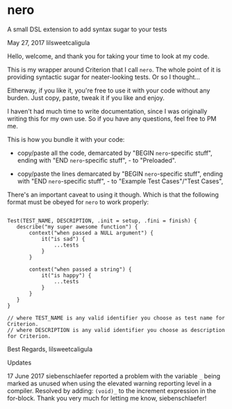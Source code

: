 # nero
A small DSL extension to add syntax sugar to your tests

May 27, 2017
lilsweetcaligula

Hello, welcome, and thank you for taking your time
to look at my code.

This is my wrapper around Criterion that I call `nero`.
The whole point of it is providing syntactic sugar for
neater-looking tests. Or so I thought...

Eitherway, if you like it, you're free to use it with
your code without any burden. Just copy, paste, tweak
it if you like and enjoy.

I haven't had much time to write documentation, since I
was originally writing this for my own use. So if you
have any questions, feel free to PM me.

This is how you bundle it with your code:
- copy/paste all the code, demarcated by 
 "BEGIN `nero`-specific stuff", ending with
 "END `nero`-specific stuff", - to "Preloaded".

- copy/paste the lines demarcated by 
 "BEGIN `nero`-specific stuff", ending with
 "END `nero`-specific stuff", - to 
 "Example Test Cases"/"Test Cases",

There's an important caveat to using it though. Which is
that the following format must be obeyed for `nero` to
work properly:

```

Test(TEST_NAME, DESCRIPTION, .init = setup, .fini = finish) {
   describe("my super awesome function") {
       context("when passed a NULL argument") {
           it("is sad") {
               ...tests
           }
       }

       context("when passed a string") {
           it("is happy") {
               ...tests
           }
       }
   }
}

// where TEST_NAME is any valid identifier you choose as test name for Criterion.
// where DESCRIPTION is any valid identifier you choose as description for Criterion.
```

Best Regards, 
lilsweetcaligula

Updates

17 June 2017
siebenschlaefer reported a problem with the variable `_` being marked 
as unused when using the elevated warning reporting level in a compiler.
Resolved by adding: `(void)_` to the increment expression in the 
for-block. Thank you very much for letting me know, siebenschlaefer!

